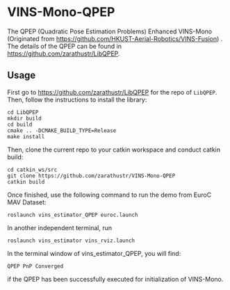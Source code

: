 # VINS-Mono-QPEP
The QPEP (Quadratic Pose Estimation Problems) Enhanced VINS-Mono (Originated from https://github.com/HKUST-Aerial-Robotics/VINS-Fusion) . The details of the QPEP can be found in https://github.com/zarathustr/LibQPEP.

## Usage
First go to https://github.com/zarathustr/LibQPEP for the repo of ```LibQPEP```. Then, follow the instructions to install the library:
```
cd LibQPEP
mkdir build
cd build
cmake .. -DCMAKE_BUILD_TYPE=Release
make install
```

Then, clone the current repo to your catkin workspace and conduct catkin build:
```
cd catkin_ws/src
git clone https://github.com/zarathustr/VINS-Mono-QPEP
catkin build
```

Once finished, use the following command to run the demo from EuroC MAV Dataset:
```
roslaunch vins_estimator_QPEP euroc.launch
```
In another independent terminal, run
```
roslaunch vins_estimator vins_rviz.launch
```
In the terminal window of vins_estimator_QPEP, you will find:
```
QPEP PnP Converged
```
if the QPEP has been successfully executed for initialization of VINS-Mono.
